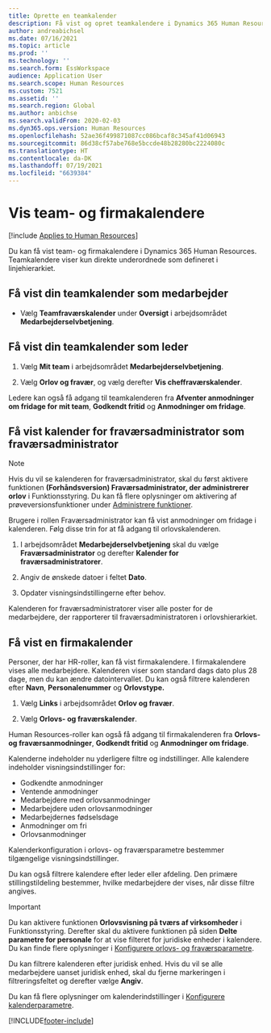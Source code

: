 ```yaml
---
title: Oprette en teamkalender
description: Få vist og opret teamkalendere i Dynamics 365 Human Resources.
author: andreabichsel
ms.date: 07/16/2021
ms.topic: article
ms.prod: ''
ms.technology: ''
ms.search.form: EssWorkspace
audience: Application User
ms.search.scope: Human Resources
ms.custom: 7521
ms.assetid: ''
ms.search.region: Global
ms.author: anbichse
ms.search.validFrom: 2020-02-03
ms.dyn365.ops.version: Human Resources
ms.openlocfilehash: 52ae36f499871087cc086bcaf8c345af41d06943
ms.sourcegitcommit: 86d38cf57abe768e5bccde48b28280bc2224080c
ms.translationtype: HT
ms.contentlocale: da-DK
ms.lasthandoff: 07/19/2021
ms.locfileid: "6639384"
---
```

# <a name="view-team-and-company-calendars"></a>Vis team- og firmakalendere

[!include [Applies to Human Resources](../includes/applies-to-hr.md)]

Du kan få vist team- og firmakalendere i Dynamics 365 Human Resources. Teamkalendere viser kun direkte underordnede som defineret i linjehierarkiet.

## <a name="view-your-team-calendar-as-an-employee"></a>Få vist din teamkalender som medarbejder

- Vælg **Teamfraværskalender** under **Oversigt** i arbejdsområdet **Medarbejderselvbetjening**.

## <a name="view-your-team-calendar-as-a-manager"></a>Få vist din teamkalender som leder

1. Vælg **Mit team** i arbejdsområdet **Medarbejderselvbetjening**.

2. Vælg **Orlov og fravær**, og vælg derefter **Vis cheffraværskalender**.

Ledere kan også få adgang til teamkalenderen fra **Afventer anmodninger om fridage for mit team**, **Godkendt fritid** og **Anmodninger om fridage**. 

## <a name="view-your-absence-manager-calendar-as-the-absence-manager"></a>Få vist kalender for fraværsadministrator som fraværsadministrator

> [!NOTE]
> Hvis du vil se kalenderen for fraværsadministrator, skal du først aktivere funktionen **(Forhåndsversion) Fraværsadministrator, der administrerer orlov** i Funktionsstyring. Du kan få flere oplysninger om aktivering af prøveversionsfunktioner under [Administrere funktioner](hr-admin-manage-features.md).

Brugere i rollen Fraværsadministrator kan få vist anmodninger om fridage i kalenderen. Følg disse trin for at få adgang til orlovskalenderen.

1. I arbejdsområdet **Medarbejderselvbetjening** skal du vælge **Fraværsadministrator** og derefter **Kalender for fraværsadministratorer**.

2. Angiv de ønskede datoer i feltet **Dato**.

3. Opdater visningsindstillingerne efter behov.

Kalenderen for fraværsadministratorer viser alle poster for de medarbejdere, der rapporterer til fraværsadministratoren i orlovshierarkiet.

## <a name="view-a-company-calendar"></a>Få vist en firmakalender

Personer, der har HR-roller, kan få vist firmakalendere. I firmakalendere vises alle medarbejdere. Kalenderen viser som standard dags dato plus 28 dage, men du kan ændre datointervallet. Du kan også filtrere kalenderen efter **Navn**, **Personalenummer** og **Orlovstype.**

1. Vælg **Links** i arbejdsområdet **Orlov og fravær**.

2. Vælg **Orlovs- og fraværskalender**.

Human Resources-roller kan også få adgang til firmakalenderen fra **Orlovs- og fraværsanmodninger**, **Godkendt fritid** og **Anmodninger om fridage**. 

Kalenderne indeholder nu yderligere filtre og indstillinger. Alle kalendere indeholder visningsindstillinger for:

- Godkendte anmodninger
- Ventende anmodninger
- Medarbejdere med orlovsanmodninger
- Medarbejdere uden orlovsanmodninger
- Medarbejdernes fødselsdage
- Anmodninger om fri 
- Orlovsanmodninger

Kalenderkonfiguration i orlovs- og fraværsparametre bestemmer tilgængelige visningsindstillinger.

Du kan også filtrere kalendere efter leder eller afdeling. Den primære stillingstildeling bestemmer, hvilke medarbejdere der vises, når disse filtre angives. 

> [!IMPORTANT]
> Du kan aktivere funktionen **Orlovsvisning på tværs af virksomheder** i Funktionsstyring. Derefter skal du aktivere funktionen på siden **Delte parametre for personale** for at vise filteret for juridiske enheder i kalendere. Du kan finde flere oplysninger i [Konfigurere orlovs- og fraværsparametre](hr-leave-and-absence-parameters.md).
> 
> Du kan filtrere kalenderen efter juridisk enhed. Hvis du vil se alle medarbejdere uanset juridisk enhed, skal du fjerne markeringen i filtreringsfeltet og derefter vælge **Angiv**. 

Du kan få flere oplysninger om kalenderindstillinger i [Konfigurere kalenderparametre](hr-leave-and-absence-parameters.md?configure-calendar-parameters).

[!INCLUDE[footer-include](../includes/footer-banner.md)]
